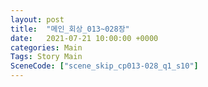 ```yaml
---
layout: post
title:  "메인_회상_013~028장"
date:   2021-07-21 10:00:00 +0000
categories: Main
Tags: Story Main
SceneCode: ["scene_skip_cp013-028_q1_s10"]
---
```

